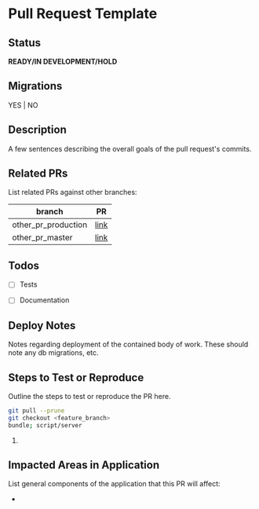 # Pull Request Template

## Status
**READY/IN DEVELOPMENT/HOLD**

## Migrations
YES | NO

## Description
A few sentences describing the overall goals of the pull request's commits.

## Related PRs
List related PRs against other branches:

| branch              | PR       |
| ------------------- | -------- |
| other_pr_production | [link]() |
| other_pr_master     | [link]() |


## Todos
- [ ] Tests
- [ ] Documentation


## Deploy Notes
Notes regarding deployment of the contained body of work. These should note any
db migrations, etc.

## Steps to Test or Reproduce
Outline the steps to test or reproduce the PR here.

```sh
git pull --prune
git checkout <feature_branch>
bundle; script/server
```

1. 

## Impacted Areas in Application
List general components of the application that this PR will affect:

- 
